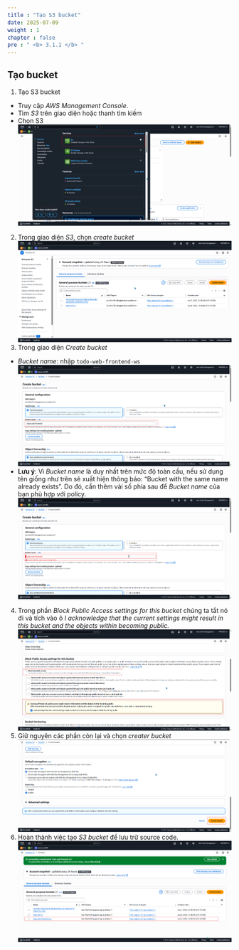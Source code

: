 ```yaml
---
title : "Tạo S3 bucket"
date: 2025-07-09 
weight : 1
chapter : false
pre : " <b> 3.1.1 </b> "
---
```

## Tạo bucket
1. Tạo S3 bucket  
- Truy cập _AWS Management Console_.
- Tìm _S3_ trên giao diện hoặc thanh tìm kiếm 
- Chọn S3
![S3](/images/3.S3/01-S3.png)
2. Trong giao diện _S3_, chọn _create bucket_
![S3](/images/3.S3/02-S3.png)
3. Trong giao diện _Create bucket_
- _Bucket name_: nhập ```todo-web-frontend-ws```
![S3](/images/3.S3/03-S3.png)
- **Lưu ý**: Vì _Bucket name_ là duy nhất trên mức độ toàn cầu, nếu sử dụng tên giống như trên sẽ xuất hiện thông báo: “Bucket with the same name already exists”. Do đó, cần thêm vài số phía sau để _Bucket name_ của bạn phù hợp với policy.
![S3](/images/3.S3/06-S3.png)
4. Trong phần _Block Public Access settings for this bucket_ chúng ta tắt nó đi và tích vào ô _I acknowledge that the current settings might result in this bucket and the objects within becoming public._
![S3](/images/3.S3/04-S3.png)
5. Giữ nguyên các phần còn lại và chọn _creater bucket_
![S3](/images/3.S3/05-S3.png)
6. Hoàn thành việc tạo _S3 bucket_ để lưu trữ source code.
![S3](/images/3.S3/07-S3.png)